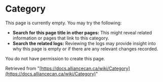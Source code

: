 # Category

This page is currently empty.  You may try the following:

* **Search for this page title in other pages:** This might reveal related information or pages that link to this category.
* **Search the related logs:**  Reviewing the logs may provide insight into why this page is empty or if there are any relevant changes recorded.

You do not have permission to create this page.


Retrieved from "[https://docs.alliancecan.ca/wiki/Category](https://docs.alliancecan.ca/wiki/Category)"
